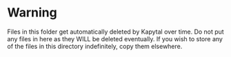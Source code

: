 # Warning

Files in this folder get automatically deleted by Kapytal over time.
Do not put any files in here as they WILL be deleted eventually.
If you wish to store any of the files in this directory indefinitely, copy them elsewhere.
